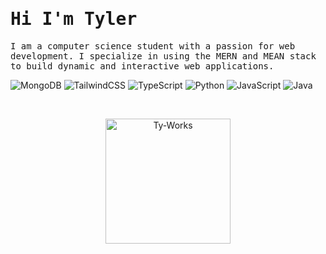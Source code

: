 <h1 style="text-align: start;">
    <samp> Hi I'm Tyler </samp>
</h1>
<p style="text-align: start;">
    <samp>
        I am a computer science student with a passion for web development. I specialize in using the MERN and MEAN stack to build dynamic and interactive web applications.
    </samp>
 </p>

<p align="start">

![MongoDB](https://img.shields.io/badge/MongoDB-%234ea94b.svg?style=for-the-badge&logo=mongodb&logoColor=white)
![TailwindCSS](https://img.shields.io/badge/tailwindcss-%2338B2AC.svg?style=for-the-badge&logo=tailwind-css&logoColor=white)
![TypeScript](https://img.shields.io/badge/typescript-%23007ACC.svg?style=for-the-badge&logo=typescript&logoColor=white)
![Python](https://img.shields.io/badge/python-3670A0?style=for-the-badge&logo=python&logoColor=ffdd54)
![JavaScript](https://img.shields.io/badge/javascript-%23323330.svg?style=for-the-badge&logo=javascript&logoColor=%23F7DF1E)
![Java](https://img.shields.io/badge/java-%23ED8B00.svg?style=for-the-badge&logo=java&logoColor=white)
</p>
<br>
<p align="center">
    <a href="https://vader-7.github.io/Ty-Works/">
        <img src="https://user-images.githubusercontent.com/66812754/208491947-62a68bf4-d6d7-45f6-b9b9-218e67302ee5.png" alt="Ty-Works" width="200px" height="200px">
    </a>
</p>
<!---
Vader-7/Vader-7 is a ✨ special ✨ repository because its `README.md` (this file) appears on your GitHub profile.
You can click the Preview link to take a look at your changes.
--->

